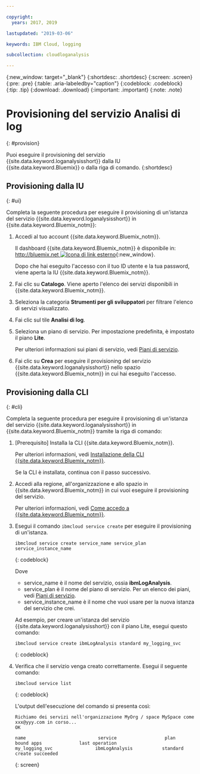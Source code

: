 ```yaml
---

copyright:
  years: 2017, 2019

lastupdated: "2019-03-06"

keywords: IBM Cloud, logging

subcollection: cloudloganalysis

---
```


{:new_window: target="_blank"}
{:shortdesc: .shortdesc}
{:screen: .screen}
{:pre: .pre}
{:table: .aria-labeledby="caption"}
{:codeblock: .codeblock}
{:tip: .tip}
{:download: .download}
{:important: .important}
{:note: .note}


# Provisioning del servizio Analisi di log
{: #provision}

Puoi eseguire il provisioning del servizio {{site.data.keyword.loganalysisshort}} dalla IU {{site.data.keyword.Bluemix}} o dalla riga di comando.
{:shortdesc}


## Provisioning dalla IU
{: #ui}

Completa la seguente procedura per eseguire il provisioning di un'istanza del servizio {{site.data.keyword.loganalysisshort}} in {{site.data.keyword.Bluemix_notm}}:

1. Accedi al tuo account {{site.data.keyword.Bluemix_notm}}.

    Il dashboard {{site.data.keyword.Bluemix_notm}} è disponibile in: [http://bluemix.net ![Icona di link esterno](../../../icons/launch-glyph.svg "Icona di link esterno")](http://bluemix.net){:new_window}.
    
	Dopo che hai eseguito l'accesso con il tuo ID utente e la tua password, viene aperta la IU {{site.data.keyword.Bluemix_notm}}.

2. Fai clic su **Catalogo**. Viene aperto l'elenco dei servizi disponibili in {{site.data.keyword.Bluemix_notm}}.

3. Seleziona la categoria **Strumenti per gli sviluppatori** per filtrare l'elenco di servizi visualizzato.

4. Fai clic sul tile **Analisi di log**.

5. Seleziona un piano di servizio. Per impostazione predefinita, è impostato il piano **Lite**.

    Per ulteriori informazioni sui piani di servizio, vedi [Piani di servizio](/docs/services/CloudLogAnalysis/log_analysis_ov.html#plans).
	
6. Fai clic su **Crea** per eseguire il provisioning del servizio {{site.data.keyword.loganalysisshort}} nello spazio {{site.data.keyword.Bluemix_notm}} in cui hai eseguito l'accesso.
  
 

## Provisioning dalla CLI
{: #cli}

Completa la seguente procedura per eseguire il provisioning di un'istanza del servizio {{site.data.keyword.loganalysisshort}} in {{site.data.keyword.Bluemix_notm}} tramite la riga di comando:

1. [Prerequisito] Installa la CLI {{site.data.keyword.Bluemix_notm}}.

   Per ulteriori informazioni, vedi [Installazione della CLI {{site.data.keyword.Bluemix_notm}}](/docs/cli/index.html#overview).
   
   Se la CLI è installata, continua con il passo successivo.
    
2. Accedi alla regione, all'organizzazione e allo spazio in {{site.data.keyword.Bluemix_notm}} in cui vuoi eseguire il provisioning del servizio. 

    Per ulteriori informazioni, vedi [Come accedo a {{site.data.keyword.Bluemix_notm}}](/docs/services/CloudLogAnalysis/qa/cli_qa.html#login).
	
3. Esegui il comando `ibmcloud service create` per eseguire il provisioning di un'istanza.

    ```
	ibmcloud service create service_name service_plan service_instance_name
	```
	{: codeblock}
	
	Dove
	
	* service_name è il nome del servizio, ossia **ibmLogAnalysis**.
	* service_plan è il nome del piano di servizio. Per un elenco dei piani, vedi [Piani di servizio](/docs/services/CloudLogAnalysis/log_analysis_ov.html#plans).
	* service_instance_name è il nome che vuoi usare per la nuova istanza del servizio che crei.

	Ad esempio, per creare un'istanza del servizio {{site.data.keyword.loganalysisshort}} con il piano Lite, esegui questo comando:
	
	```
	ibmcloud service create ibmLogAnalysis standard my_logging_svc
	```
	{: codeblock}
	
4. Verifica che il servizio venga creato correttamente. Esegui il seguente comando:

    ```	
	ibmcloud service list
	```
	{: codeblock}
	
	L'output dell'esecuzione del comando si presenta così:
	
	```
    Richiamo dei servizi nell'organizzazione MyOrg / space MySpace come xxx@yyy.com in corso...
    OK
    
    name                           service                  plan                   bound apps              last operation
    my_logging_svc                ibmLogAnalysis           standard                                        create succeeded
	```
	{: screen}

	



